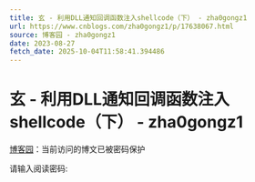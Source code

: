 ```yaml
---
title: 玄 - 利用DLL通知回调函数注入shellcode（下） - zha0gongz1
url: https://www.cnblogs.com/zha0gongz1/p/17638067.html
source: 博客园 - zha0gongz1
date: 2023-08-27
fetch_date: 2025-10-04T11:58:41.394486
---
```


# 玄 - 利用DLL通知回调函数注入shellcode（下） - zha0gongz1

[博客园](https://www.cnblogs.com/)：当前访问的博文已被密码保护

请输入阅读密码: